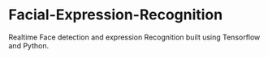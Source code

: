 # Facial-Expression-Recognition

Realtime Face detection and expression Recognition built using Tensorflow and Python.
